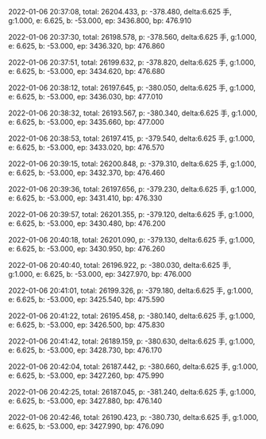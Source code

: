 2022-01-06 20:37:08, total: 26204.433, p: -378.480, delta:6.625 手, g:1.000, e: 6.625, b: -53.000, ep: 3436.800, bp: 476.910

2022-01-06 20:37:30, total: 26198.578, p: -378.560, delta:6.625 手, g:1.000, e: 6.625, b: -53.000, ep: 3436.320, bp: 476.860

2022-01-06 20:37:51, total: 26199.632, p: -378.820, delta:6.625 手, g:1.000, e: 6.625, b: -53.000, ep: 3434.620, bp: 476.680

2022-01-06 20:38:12, total: 26197.645, p: -380.050, delta:6.625 手, g:1.000, e: 6.625, b: -53.000, ep: 3436.030, bp: 477.010

2022-01-06 20:38:32, total: 26193.567, p: -380.340, delta:6.625 手, g:1.000, e: 6.625, b: -53.000, ep: 3435.660, bp: 477.000

2022-01-06 20:38:53, total: 26197.415, p: -379.540, delta:6.625 手, g:1.000, e: 6.625, b: -53.000, ep: 3433.020, bp: 476.570

2022-01-06 20:39:15, total: 26200.848, p: -379.310, delta:6.625 手, g:1.000, e: 6.625, b: -53.000, ep: 3432.370, bp: 476.460

2022-01-06 20:39:36, total: 26197.656, p: -379.230, delta:6.625 手, g:1.000, e: 6.625, b: -53.000, ep: 3431.410, bp: 476.330

2022-01-06 20:39:57, total: 26201.355, p: -379.120, delta:6.625 手, g:1.000, e: 6.625, b: -53.000, ep: 3430.480, bp: 476.200

2022-01-06 20:40:18, total: 26201.090, p: -379.130, delta:6.625 手, g:1.000, e: 6.625, b: -53.000, ep: 3430.950, bp: 476.260

2022-01-06 20:40:40, total: 26196.922, p: -380.030, delta:6.625 手, g:1.000, e: 6.625, b: -53.000, ep: 3427.970, bp: 476.000

2022-01-06 20:41:01, total: 26199.326, p: -379.180, delta:6.625 手, g:1.000, e: 6.625, b: -53.000, ep: 3425.540, bp: 475.590

2022-01-06 20:41:22, total: 26195.458, p: -380.140, delta:6.625 手, g:1.000, e: 6.625, b: -53.000, ep: 3426.500, bp: 475.830

2022-01-06 20:41:42, total: 26189.159, p: -380.630, delta:6.625 手, g:1.000, e: 6.625, b: -53.000, ep: 3428.730, bp: 476.170

2022-01-06 20:42:04, total: 26187.442, p: -380.660, delta:6.625 手, g:1.000, e: 6.625, b: -53.000, ep: 3427.260, bp: 475.990

2022-01-06 20:42:25, total: 26187.045, p: -381.240, delta:6.625 手, g:1.000, e: 6.625, b: -53.000, ep: 3427.880, bp: 476.140

2022-01-06 20:42:46, total: 26190.423, p: -380.730, delta:6.625 手, g:1.000, e: 6.625, b: -53.000, ep: 3427.990, bp: 476.090